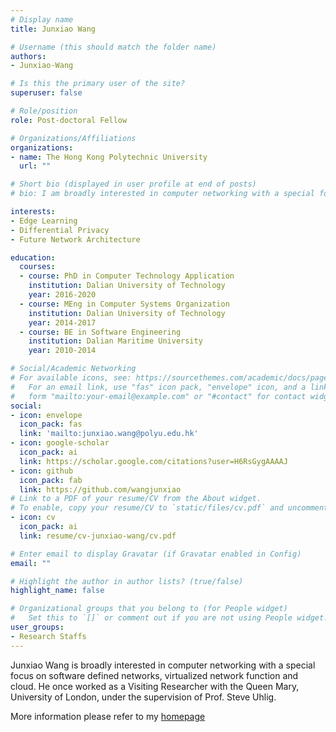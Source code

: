 ```yaml
---
# Display name
title: Junxiao Wang

# Username (this should match the folder name)
authors:
- Junxiao-Wang

# Is this the primary user of the site?
superuser: false

# Role/position
role: Post-doctoral Fellow

# Organizations/Affiliations
organizations:
- name: The Hong Kong Polytechnic University
  url: ""

# Short bio (displayed in user profile at end of posts)
# bio: I am broadly interested in computer networking with a special focus on software defined networks, virtualized network function and cloud.

interests:
- Edge Learning
- Differential Privacy
- Future Network Architecture

education:
  courses:
  - course: PhD in Computer Technology Application
    institution: Dalian University of Technology
    year: 2016-2020
  - course: MEng in Computer Systems Organization
    institution: Dalian University of Technology
    year: 2014-2017
  - course: BE in Software Engineering
    institution: Dalian Maritime University
    year: 2010-2014

# Social/Academic Networking
# For available icons, see: https://sourcethemes.com/academic/docs/page-builder/#icons
#   For an email link, use "fas" icon pack, "envelope" icon, and a link in the
#   form "mailto:your-email@example.com" or "#contact" for contact widget.
social:
- icon: envelope
  icon_pack: fas
  link: 'mailto:junxiao.wang@polyu.edu.hk'
- icon: google-scholar
  icon_pack: ai
  link: https://scholar.google.com/citations?user=H6RsGygAAAAJ
- icon: github
  icon_pack: fab
  link: https://github.com/wangjunxiao
# Link to a PDF of your resume/CV from the About widget.
# To enable, copy your resume/CV to `static/files/cv.pdf` and uncomment the lines below.
- icon: cv
  icon_pack: ai
  link: resume/cv-junxiao-wang/cv.pdf

# Enter email to display Gravatar (if Gravatar enabled in Config)
email: ""

# Highlight the author in author lists? (true/false)
highlight_name: false

# Organizational groups that you belong to (for People widget)
#   Set this to `[]` or comment out if you are not using People widget.
user_groups:
- Research Staffs
---
```


Junxiao Wang is broadly interested in computer networking with a special focus on software defined networks, virtualized network function and cloud. He once worked as a Visiting Researcher with the Queen Mary, University of London, under the supervision of Prof. Steve Uhlig.

More information please refer to my [homepage](https://jxiao.wang/)